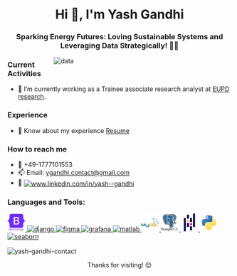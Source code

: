 <h1 align="center">Hi 👋, I'm Yash Gandhi</h1>
<h3 align="center">Sparking Energy Futures: Loving Sustainable Systems and Leveraging Data Strategically! 🌿✨</h3>
<img align = "right" alt = "data" width =400 src = "https://user-images.githubusercontent.com/84115928/142569072-22fdc7ac-5815-4e96-b84d-f918a85d47ec.gif">

### Current Activities
- 🔭 I’m currently working as a Trainee associate research analyst at [EUPD research](https://www.eupd-research.com/en/).

<!-- Experience Section -->
### Experience
- 📜 Know about my experience [Resume](https://drive.google.com/file/d/1Qu40ihyPGnxIO5l-9DvDS68ZUrGTD88s/view?usp=drive_link)

<!-- Contact Section -->
### How to reach me
- 📱 +49-1777101553
- 📫 Email: ygandhi.contact@gmail.com
- 💼 <a href="https://www.linkedin.com/in/yash--gandhi" target="blank"><img align="center" src="https://raw.githubusercontent.com/rahuldkjain/github-profile-readme-generator/master/src/images/icons/Social/linked-in-alt.svg" alt="www.linkedin.com/in/yash--gandhi" height="30" width="40" /></a>





<h3 align="left">Languages and Tools:</h3>
<p align="left"> <a href="https://getbootstrap.com" target="_blank" rel="noreferrer"> <img src="https://raw.githubusercontent.com/devicons/devicon/master/icons/bootstrap/bootstrap-plain-wordmark.svg" alt="bootstrap" width="40" height="40"/> </a> <a href="https://www.djangoproject.com/" target="_blank" rel="noreferrer"> <img src="https://cdn.worldvectorlogo.com/logos/django.svg" alt="django" width="40" height="40"/> </a> <a href="https://www.figma.com/" target="_blank" rel="noreferrer"> <img src="https://www.vectorlogo.zone/logos/figma/figma-icon.svg" alt="figma" width="40" height="40"/> </a> <a href="https://grafana.com" target="_blank" rel="noreferrer"> <img src="https://www.vectorlogo.zone/logos/grafana/grafana-icon.svg" alt="grafana" width="40" height="40"/> </a> <a href="https://www.mathworks.com/" target="_blank" rel="noreferrer"> <img src="https://upload.wikimedia.org/wikipedia/commons/2/21/Matlab_Logo.png" alt="matlab" width="40" height="40"/> </a> <a href="https://www.mysql.com/" target="_blank" rel="noreferrer"> <img src="https://raw.githubusercontent.com/devicons/devicon/master/icons/mysql/mysql-original-wordmark.svg" alt="mysql" width="40" height="40"/> </a> <a href="https://www.postgresql.org" target="_blank" rel="noreferrer"> <img src="https://raw.githubusercontent.com/devicons/devicon/master/icons/postgresql/postgresql-original-wordmark.svg" alt="postgresql" width="40" height="40"/> </a><a href="https://pandas.pydata.org/" target="_blank" rel="noreferrer"> <img src="https://raw.githubusercontent.com/devicons/devicon/2ae2a900d2f041da66e950e4d48052658d850630/icons/pandas/pandas-original.svg" alt="pandas" width="40" height="40"/> </a> <a href="https://www.python.org" target="_blank" rel="noreferrer"> <img src="https://raw.githubusercontent.com/devicons/devicon/master/icons/python/python-original.svg" alt="python" width="40" height="40"/> </a> <a href="https://seaborn.pydata.org/" target="_blank" rel="noreferrer"> <img src="https://seaborn.pydata.org/_images/logo-mark-lightbg.svg" alt="seaborn" width="40" height="40"/> </a> </p>

<p><img align="center" src="https://github-readme-stats.vercel.app/api/top-langs?username=yash-gandhi-contact&show_icons=true&locale=en&layout=compact" alt="yash-gandhi-contact" /></p>

<div align="center">
  <p>Thanks for visiting! 😊</p>
</div>

